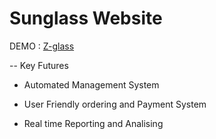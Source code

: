 # Sunglass Website
  DEMO :  [Z-glass](https://z-glass.web.app/)

-- Key Futures
 
* Automated Management System

* User Friendly ordering and Payment System
  
* Real time Reporting and Analising


